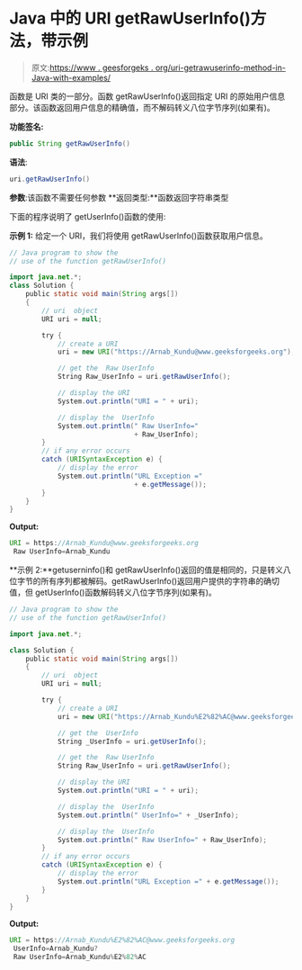 # Java 中的 URI getRawUserInfo()方法，带示例

> 原文:[https://www . geesforgeks . org/uri-getrawuserinfo-method-in-Java-with-examples/](https://www.geeksforgeeks.org/uri-getrawuserinfo-method-in-java-with-examples/)

函数是 URI 类的一部分。函数 getRawUserInfo()返回指定 URI 的原始用户信息部分。该函数返回用户信息的精确值，而不解码转义八位字节序列(如果有)。

**功能签名:**

```java
public String getRawUserInfo()
```

**语法**:

```java
uri.getRawUserInfo()
```

**参数**:该函数不需要任何参数
**返回类型:**函数返回字符串类型

下面的程序说明了 getUserInfo()函数的使用:

**示例 1:** 给定一个 URI，我们将使用 getRawUserInfo()函数获取用户信息。

```java
// Java program to show the
// use of the function getRawUserInfo()

import java.net.*;
class Solution {
    public static void main(String args[])
    {
        // uri  object
        URI uri = null;

        try {
            // create a URI
            uri = new URI("https://Arnab_Kundu@www.geeksforgeeks.org");

            // get the  Raw UserInfo
            String Raw_UserInfo = uri.getRawUserInfo();

            // display the URI
            System.out.println("URI = " + uri);

            // display the  UserInfo
            System.out.println(" Raw UserInfo="
                               + Raw_UserInfo);
        }
        // if any error occurs
        catch (URISyntaxException e) {
            // display the error
            System.out.println("URL Exception ="
                               + e.getMessage());
        }
    }
}
```

**Output:**

```java
URI = https://Arnab_Kundu@www.geeksforgeeks.org
 Raw UserInfo=Arnab_Kundu

```

**示例 2:**getuserninfo()和 getRawUserInfo()返回的值是相同的，只是转义八位字节的所有序列都被解码。getRawUserInfo()返回用户提供的字符串的确切值，但 getUserInfo()函数解码转义八位字节序列(如果有)。

```java
// Java program to show the
// use of the function getRawUserInfo()

import java.net.*;

class Solution {
    public static void main(String args[])
    {
        // uri  object
        URI uri = null;

        try {
            // create a URI
            uri = new URI("https://Arnab_Kundu%E2%82%AC@www.geeksforgeeks.org");

            // get the  UserInfo
            String _UserInfo = uri.getUserInfo();

            // get the  Raw UserInfo
            String Raw_UserInfo = uri.getRawUserInfo();

            // display the URI
            System.out.println("URI = " + uri);

            // display the  UserInfo
            System.out.println(" UserInfo=" + _UserInfo);

            // display the  UserInfo
            System.out.println(" Raw UserInfo=" + Raw_UserInfo);
        }
        // if any error occurs
        catch (URISyntaxException e) {
            // display the error
            System.out.println("URL Exception =" + e.getMessage());
        }
    }
}
```

**Output:**

```java
URI = https://Arnab_Kundu%E2%82%AC@www.geeksforgeeks.org
 UserInfo=Arnab_Kundu?
 Raw UserInfo=Arnab_Kundu%E2%82%AC

```